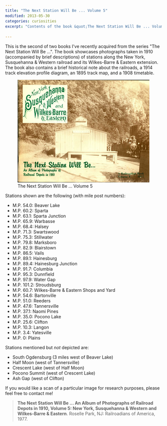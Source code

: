 ```yaml
---
title: "The Next Station Will Be ... Volume 5"
modified: 2013-05-30
categories: curiosities
excerpt: "Contents of the book &quot;The Next Station Will Be ... Volume 5: New York, Susquehanna, & Western and the Wilkes-Barre & Eastern.&quot;"

---
```


This is the second of two books I've recently acquired from the series "The Next Station Will Be ...".  The book showcases photographs taken in 1910 (accompanied by brief descriptions) of stations along the New York, Susquehanna & Western railroad and its Wilkes-Barre & Eastern extension.  The book also contains a brief historical note about the railroads, a 1914 track elevation profile diagram, an 1895 track map, and a 1908 timetable. 

<figure>
<a href="/images/curiosities/NextStationVolume5Cover.jpg" title="The Next Station Will Be ... Volume 5"><img src="/images/curiosities/NextStationVolume5Cover.jpg" title="The Next Station Will Be ... Volume 5"></a>
<figcaption>The Next Station Will Be ... Volume 5</figcaption>
</figure>

Stations shown are the following (with mile post numbers):

* M.P. 54.0: Beaver Lake
* M.P. 60.2: Sparta
* M.P. 63.1: Sparta Junction
* M.P. 65.9: Warbasse
* M.P. 68.4: Halsey
* M.P. 71.3: Swartswood
* M.P. 75.3: Stillwater
* M.P. 79.8: Marksboro
* M.P. 82.9: Blairstown
* M.P. 86.5: Vails
* M.P. 89.1: Hainesburg
* M.P. 89.4: Hainesburg Junction
* M.P. 91.7: Columbia
* M.P. 95.3: Dunnfield
* M.P. 97.9: Water Gap
* M.P. 101.2: Stroudsburg
* M.P. 60.7: Wilkes-Barre & Eastern Shops and Yard
* M.P. 54.6: Bartonville
* M.P. 51.0: Reeders
* M.P. 47.6: Tannersville
* M.P. 37.1: Naomi Pines
* M.P. 35.0: Pocono Lake
* M.P. 25.6: Clifton
* M.P. 10.3: Langon
* M.P. 3.4: Yatesville
* M.P. 0: Plains

Stations mentioned but *not* depicted are:

* South Ogdensburg (3 miles west of Beaver Lake)
* Half Moon (west of Tannersville)
* Crescent Lake (west of Half Moon)
* Pocono Summit (west of Crescent Lake)
* Ash Gap (west of Clifton)

If you would like a scan of a particular image for research purposes, please feel free to contact me!

> **The Next Station Will Be ... An Album of Photographs of Railroad Depots in 1910, Volume 5: New York, Susquehanna & Western and Wilkes-Barre & Eastern**. Roselle Park, NJ: Railroadians of America, 1977.
